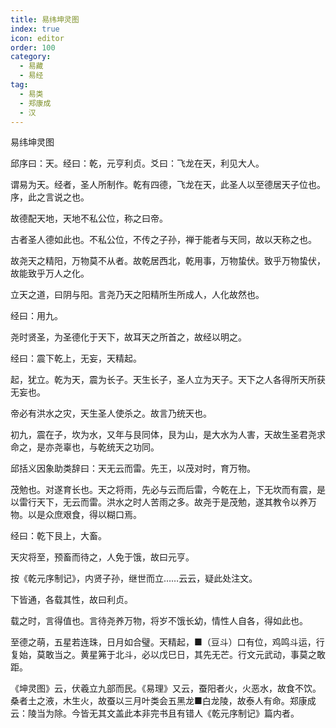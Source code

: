 ```yaml
---
title: 易纬坤灵图
index: true
icon: editor
order: 100
category:
  - 易藏
  - 易经
tag:
  - 易类
  - 郑康成
  - 汉
---
```


易纬坤灵图  

邱序曰：天。经曰：乾，元亨利贞。爻曰：飞龙在天，利见大人。  

谓易为天。经者，圣人所制作。乾有四德，飞龙在天，此圣人以至德居天子位也。序，此之言说之也。  

故德配天地，天地不私公位，称之曰帝。  

古者圣人德如此也。不私公位，不传之子孙，禅于能者与天同，故以天称之也。  

故尧天之精阳，万物莫不从者。故乾居西北，乾用事，万物蛰伏。致乎万物蛰伏，故能致乎万人之化。  

立天之道，曰阴与阳。言尧乃天之阳精所生所成人，人化故然也。  

经曰：用九。  

尧时贤圣，为圣德化于天下，故耳天之所首之，故经以明之。  

经曰：震下乾上，无妄，天精起。  

起，犹立。乾为天，震为长子。天生长子，圣人立为天子。天下之人各得所天所获无妄也。  

帝必有洪水之灾，天生圣人使杀之。故言乃统天也。  

初九，震在子，坎为水，又年与艮同体，艮为山，是大水为人害，天故生圣君尧求命之，是亦尧辜也，与乾统天之功同。  

邱括义因象助类辞曰：天无云而雷。先王，以茂对时，育万物。  

茂勉也。对遂育长也。天之将雨，先必与云而后雷，今乾在上，下无坎而有震，是以雷行天下，无云而雷。洪水之时人苦雨之多。故尧于是茂勉，遂其教令以养万物。以是众庶艰食，得以糊口焉。  

经曰：乾下艮上，大畜。  

天灾将至，预畜而待之，人免于饿，故曰元亨。  

按《乾元序制记》，内贤子孙，继世而立……云云，疑此处注文。  

下皆通，各载其性，故曰利贞。  

载之时，言得值也。言待尧养万物，将岁不饿长幼，情性人自各，得如此也。  

至德之萌，五星若连珠，日月如合璧。天精起，■（豆斗）口有位，鸡鸣斗运，行复始，莫敢当之。黄星笰于北斗，必以戊巳日，其先无芒。行文元武动，事莫之敢距。  

《坤灵图》云，伏羲立九部而民。《易理》又云，蚕阳者火，火恶水，故食不饮。桑者土之液，木生火，故蚕以三月叶类会五黑龙■白龙陵，故泰人有命。郑康成云：陵当为除。今皆无其文盖此本非完书且有错人《乾元序制记》篇内者。  
